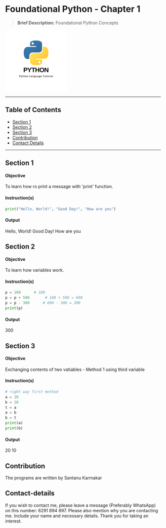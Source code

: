 
# Foundational Python - Chapter 1
> **Brief Description:** Foundational Python Concepts

![Python Logo](PythonLogo.png)

---

## Table of Contents

- [Section 1](#section-1)
- [Section 2](#section-2)
- [Section 3](#section-3)
- [Contribution](#contributipn)
- [Contact Details](#contact-details)

---
## Section 1
#### Objective
To learn how ro print a message with 'print' function.
#### Instruction(s)
```python
print("Hello, World!", "Good Day!", "How are you")
```
#### Output
Hello, World! Good Day! How are you

## Section 2
#### Objective
To learn how variables work.
#### Instruction(s)
```python
p = 100      # 100
p = p + 500       # 100 + 500 = 600
p = p - 300      # 600 - 300 = 300
print(p)
```
#### Output
300

## Section 3
#### Objective
Exchanging contents of two vatiables - Method 1 using third variable
#### Instruction(s)
```python
# right way first method
a = 10
b = 20
t = a
a = b
b = t
print(a)
print(b)
```
#### Output
20
10

## Contribution

The programs are written by Santanu Karmakar

## Contact-details

If you wish to contact me, please leave a message (Preferably WhatsApp) on this number: 6291 894 897.
Please also mention why you are contacting me. Include your name and necessary details.
Thank you for taking an interest.
